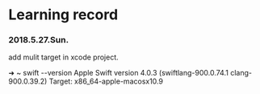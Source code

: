 #  Learning record

### 2018.5.27.Sun.
add mulit target in xcode project.

➜  ~ swift --version
Apple Swift version 4.0.3 (swiftlang-900.0.74.1 clang-900.0.39.2)
Target: x86_64-apple-macosx10.9
